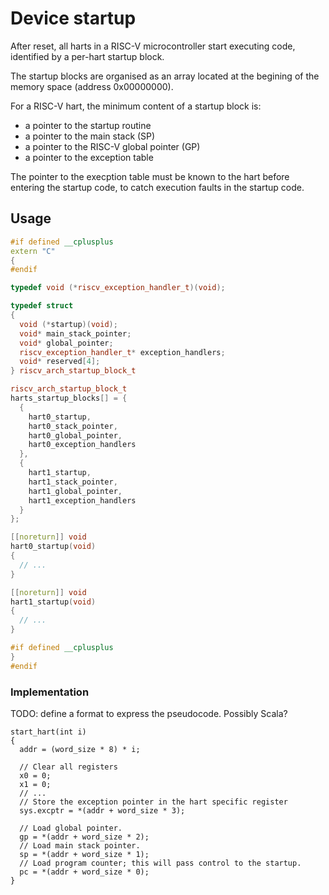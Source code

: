 # Device startup

After reset, all harts in a RISC-V microcontroller start executing code, identified by a per-hart startup block.

The startup blocks are organised as an array located at the begining of the memory space (address 0x00000000).

For a RISC-V hart, the minimum content of a startup block is:

- a pointer to the startup routine
- a pointer to the main stack (SP)
- a pointer to the RISC-V global pointer (GP)
- a pointer to the exception table

The pointer to the execption table must be known to the hart before entering the startup code, to catch execution faults in the startup code.

## Usage

```cpp
#if defined __cplusplus
extern "C"
{
#endif

typedef void (*riscv_exception_handler_t)(void);

typedef struct
{
  void (*startup)(void);
  void* main_stack_pointer;
  void* global_pointer;
  riscv_exception_handler_t* exception_handlers;
  void* reserved[4];
} riscv_arch_startup_block_t

riscv_arch_startup_block_t
harts_startup_blocks[] = {
  {
    hart0_startup,
    hart0_stack_pointer,
    hart0_global_pointer,
    hart0_exception_handlers
  },
  {
    hart1_startup,
    hart1_stack_pointer,
    hart1_global_pointer,
    hart1_exception_handlers
  }
};

[[noreturn]] void
hart0_startup(void)
{
  // ...
}

[[noreturn]] void
hart1_startup(void)
{
  // ...
}

#if defined __cplusplus
}
#endif
```

### Implementation

TODO: define a format to express the pseudocode. Possibly Scala?

```
start_hart(int i) 
{
  addr = (word_size * 8) * i;
  
  // Clear all registers
  x0 = 0;
  x1 = 0;
  // ...
  // Store the exception pointer in the hart specific register
  sys.excptr = *(addr + word_size * 3);
  
  // Load global pointer.
  gp = *(addr + word_size * 2);
  // Load main stack pointer.
  sp = *(addr + word_size * 1);
  // Load program counter; this will pass control to the startup.
  pc = *(addr + word_size * 0);
}
```
